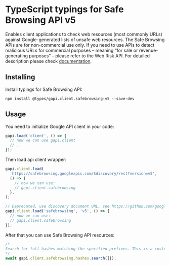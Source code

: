# TypeScript typings for Safe Browsing API v5

Enables client applications to check web resources (most commonly URLs) against Google-generated lists of unsafe web resources. The Safe Browsing APIs are for non-commercial use only. If you need to use APIs to detect malicious URLs for commercial purposes – meaning “for sale or revenue-generating purposes” – please refer to the Web Risk API.
For detailed description please check [documentation](https://developers.google.com/safe-browsing/).

## Installing

Install typings for Safe Browsing API:

```
npm install @types/gapi.client.safebrowsing-v5 --save-dev
```

## Usage

You need to initialize Google API client in your code:

```typescript
gapi.load('client', () => {
  // now we can use gapi.client
  // ...
});
```

Then load api client wrapper:

```typescript
gapi.client.load(
  'https://safebrowsing.googleapis.com/$discovery/rest?version=v5',
  () => {
    // now we can use:
    // gapi.client.safebrowsing
  },
);
```

```typescript
// Deprecated, use discovery document URL, see https://github.com/google/google-api-javascript-client/blob/master/docs/reference.md#----gapiclientloadname----version----callback--
gapi.client.load('safebrowsing', 'v5', () => {
  // now we can use:
  // gapi.client.safebrowsing
});
```

After that you can use Safe Browsing API resources: <!-- TODO: make this work for multiple namespaces -->

```typescript
/*
Search for full hashes matching the specified prefixes. This is a custom method as defined by https://google.aip.dev/136 (the custom method refers to this method having a custom name within Google's general API development nomenclature; it does not refer to using a custom HTTP method).
*/
await gapi.client.safebrowsing.hashes.search({});
```
